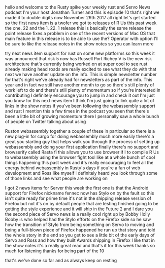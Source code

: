   
hello and welcome to the Rusty spike your weekly rust and Servo News podcast I'm your host Jonathan Turner and this is episode 10 that's right we made it to double digits now November 29th 2017 all right let's get started so the first news item is a twofer we got to releases of R Us this past week the one. 22 and the 1. 22. 1 release this is basically the same release the point release fixes a problem in one of the recent versions of Mac OS that main feature in this release is to be able to use the? Operator with option I'll be sure to like the release notes in the show notes so you can learn more

  
try next news item support for rust on some new platforms so this week it was announced that risk 5 now has Russell Port Richey V is the new risk architecture that's currently being worked on at super cool to see rust already making head roads are really excited to see what they do with that next we have another update on the info. This is simple newsletter number for that's right we've already had for newsletters as part of the info. This year and in fact we still have another month to go so there's still plenty of work left to do and there's still plenty of momentum so if you're interested in contributing I definitely encourage you to jump in and check it out I'm just you know for this next news item I think I'm just going to link quite a lot of links in the show notes if you've been following the webassembly support and rust I mention this a few times in the podcast you seen that there's been a little bit of growing momentum there I personally saw a whole bunch of people on Twitter talking about using

  
Ruston webassembly together a couple of these in particular so there is a new plug-in for cargo for doing webassembly much more easily there's a great you starting guy that helps walk you through the process of setting up webassembly and doing your first application finally there's no support and browserify called Rasta fi this allows you to use browser if I to compile R Us to webassembly using the browser fight tool like at a whole bunch of cool things happening this past week and it's really encouraging to feel all the energy behind webassembly in Rusty's days if you're a fan of web development and Ross like myself I definitely heard you look through some of those links and see what people are working on

  
I got 2 news items for Server this week the first one is that the Android support for Firefox nickname fennec now has Stylo on by the fault so this isn't quite ready for prime time it's not in the shipping release version of Firefox but not it's on by default people that are testing finished going to be getting the style experience and it will ship in the Future 2 and I dare you the second piece of Servo news is a really cool right up by Bobby Holly Bobby is who helped had the Stylo efforts on the Firefox side so he saw how the transition of Stylo from being something on Servo to moving and being a full-blown piece of Firefox happened he run up that story and told the whole story in the end so you get to see a little bit of the early days of Servo and Ross and how they built Awards shipping in Firefox I like that in the show notes it's a really great read and that's it for this week thanks so much for listening thanks for being part of the 10

  
that's we've done so far and as always keep on resting